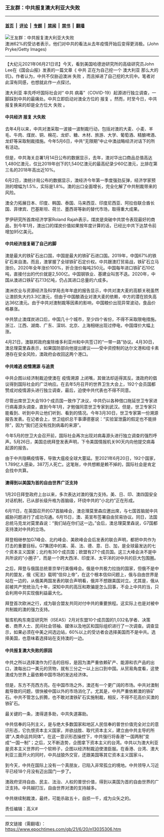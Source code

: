### 王友群：中共报复澳大利亚大失败

---

#### [首页](../../../..?n13035306) &nbsp;|&nbsp; [评论](../../../../../epoch-comment?n13035306) &nbsp;|&nbsp; [专题](../../../../../epoch-special?n13035306) &nbsp;|&nbsp; [禁闻](../../../../../epoch-news?n13035306) &nbsp;|&nbsp; [禁书](../../../../../books?n13035306) &nbsp;|&nbsp; [翻墙](https://github.com/gfw-breaker/nogfw/blob/master/README.md?n13035306)


<div><img alt="王友群：中共报复澳大利亚大失败" class="attachment-djy_600_400 size-djy_600_400 wp-post-image" src="https://i.epochtimes.com/assets/uploads/2021/06/id13035308-GettyImages-57415041-600x400.jpeg"/>
<div class="caption">
 澳洲62%的受访者表示，他们对中共的看法从去年疫情开始后变得更消极。(John Pryke/Getty Images)
</div></div><hr/><div class="post_content" id="artbody" itemprop="articleBody">
 <!-- article content begin -->
 <p>
  【大纪元2021年06月21日讯】今天，看到美国哈德逊研究所的高级研究员John Lee在《国会山报》发表的一篇文章《
  <ok href="https://www.epochtimes.com/gb/tag/%E4%B8%AD%E5%85%B1.html">
   中共
  </ok>
  正在为自己挖一个
  <ok href="https://www.epochtimes.com/gb/tag/%E6%BE%B3%E5%A4%A7%E5%88%A9%E4%BA%9A.html">
   澳大利亚
  </ok>
  那么大的坑》。作者认为，中共不仅胁迫澳洲
  <ok href="https://www.epochtimes.com/gb/tag/%E5%A4%B1%E8%B4%A5.html">
   失败
  </ok>
  ，而且掉进了自己挖的大坑中。笔者对此深有同感，也想就此作一点探讨。
 </p>
 <p>
  <ok href="https://www.epochtimes.com/gb/tag/%E6%BE%B3%E5%A4%A7%E5%88%A9%E4%BA%9A.html">
   澳大利亚
  </ok>
  率先呼吁国际社会对“
  <ok href="https://www.epochtimes.com/gb/tag/%E4%B8%AD%E5%85%B1.html">
   中共
  </ok>
  病毒”（COVID-19）起源进行独立调查，一脚踩到中共的最痛处。中共立即启动对澳全方位的
  <ok href="https://www.epochtimes.com/gb/tag/%E6%8A%A5%E5%A4%8D.html">
   报复
  </ok>
  。然而，时至今日，中共报复换来的却是全方位大
  <ok href="https://www.epochtimes.com/gb/tag/%E5%A4%B1%E8%B4%A5.html">
   失败
  </ok>
  。
 </p>
 <h4>
  中共经济
  <ok href="https://www.epochtimes.com/gb/tag/%E6%8A%A5%E5%A4%8D.html">
   报复
  </ok>
  大失败
 </h4>
 <p>
  去年4月以来，中共对澳采取一波接一波制裁行动，包括对澳的大麦、小麦、羊毛、牛肉、煤炭、铜、棉花、龙虾、糖、木材、旅游、大学、葡萄酒、精酿啤酒、龙虾等采取制裁措施。今年5月6日，中共“无限期”中止中澳战略经济对话下的所有活动。
 </p>
 <p>
  但是，中共海关总署1月14日公布的数据显示，去年，澳对华出口商品总值高达1,480亿澳元，仅比2019年创下的1,540亿澳元的最高纪录少60亿澳元，比排在第三名的2018年高出近10%。
 </p>
 <p>
  6月2日，澳统计局公布的数据显示，澳经济今年第一季度强劲反弹，经济学家预测的增幅为1.5%，实际是1.8%。澳的出口全面增长，完全化解了中共制裁带来的风险。
 </p>
 <p>
  澳全力拓展日本、印度、韩国、泰国、马来西亚、印度尼西亚、阿拉伯联合酋长国、菲律宾、巴基斯坦、荷兰、墨西哥等新的替代市场，取得重大成果。
 </p>
 <p>
  罗伊研究所首席经济学家Roland Rajah表示，煤炭是突破中共禁令表现最好的商品，到今年1月，澳出口的煤炭价值如果按年度计算的话，已经比中共下达禁令前增加95亿美元。
 </p>
 <h4>
  中共经济报复砸了自己的脚
 </h4>
 <p>
  澳是最大的铁矿石出口国，中国是最大的铁矿石进口国。2019年，中国67%的铁矿石来自澳。而且，澳掌握了全球铁矿石定价权。中共跟澳打贸易战，铁矿石立马涨价。2020年全年涨价100%，折合涨价每吨250元。中国每年进口铁矿石10亿吨，直接付出的代价就是2,500亿。中国钢铁业、基建业叫苦不迭。2020年，中国从澳进口铁矿石7.13亿吨，仍占其进口总量的六成多。
 </p>
 <p>
  澳洲农业与资源经济及科学局去年年底的报告显示，中共对澳大麦的高额关税虽然让澳损失大约3.3亿澳元，但由于中国酿酒业对澳大麦的依赖，中方的潜在损失高达36亿澳元。由于中共对澳制裁等因素的影响，中国粮价出现异常波动，食品价格暴涨。
 </p>
 <p>
  中共禁止澳煤炭进口后，中国几十个城市，至少四个省份，不得不采取限电措施。浙江、江西、湖南、广东、深圳、北京、上海相继出现过停电，中国煤价大幅上涨。
 </p>
 <p>
  4月21日，澳联邦政府废除维多利亚州和中共签订的“一带一路”协议。4月30日，澳总理莫里森表示，如果国防部向他提出建议——受中资控制的达尔文港和纽卡素港存在安全风险，澳政府会收回这两个港口。
 </p>
 <h4>
  中共难逃
  <ok href="https://www.epochtimes.com/gb/tag/%E7%96%AB%E6%83%85%E6%BA%AF%E6%BA%90.html">
   疫情溯源
  </ok>
  与追责
 </h4>
 <p>
  中共企图以经济制裁迫使澳在
  <ok href="https://www.epochtimes.com/gb/tag/%E7%96%AB%E6%83%85%E6%BA%AF%E6%BA%90.html">
   疫情溯源
  </ok>
  上闭嘴，其做法却适得其反。澳政府的倡议得到国际社会的广泛响应。在去年5月召开的世界卫生大会上，192个会员国都赞成对疫情源头进行独立调查，最后，迫使中共代表也不得不同意。
 </p>
 <p>
  尽管出席世卫大会193个成员国一致作了决议，中共仍以各种借口拖延世卫专家进行病毒源头调查，直到今年1月，才勉强同意世卫专家到武汉。但是，世卫专家只能看到、听到中共让他们听到、看到的情况。今年3月30日，世卫专家第一份溯源报告发表。在记者会上，世卫组织总干事谭德塞说：“实验室泄露的假定也不能排除”，因为“我们还没有找到病毒的来源”。
 </p>
 <p>
  今年5月的世卫大会召开前，国际社会再次出现对病毒源头进行独立调查的强烈呼声。5月26日，美国总统拜登发表声明，下令美国情报机关90天内向他提交病毒起源的报告。
 </p>
 <p>
  由于中共隐瞒疫情等，导致大瘟疫全球大蔓延。至2021年6月20日，192个国家，1.789亿人感染，387万人死亡。这笔账，中共想赖是赖不掉的，国际社会是肯定会找中共算。
 </p>
 <h4>
  澳得到以美国为首的自由世界广泛支持
 </h4>
 <p>
  1月20日拜登政府上台以来，多次表达对澳的强力支持。美、日、印、澳四国安全对话机制，已从部长级升格为首脑级，环绕中共的“小北约”正在形成。
 </p>
 <p>
  6月11日，在英国召开的G7首脑峰会，澳总理莫里森应邀出席，与七国首脑就中共威胁问题进行了成功沟通。6月15日，澳、英宣布签署自由贸易协议。同日，法国总统马克龙对莫里森说：“我们站在你们这一边。”会后，澳总理莫里森说，G7国都支持澳对中共的立场。
 </p>
 <p>
  拜登相继参加G7峰会、北约峰会、美欧峰会会后发表的联合声明，都把中共作为打击的重要目标。G7集团中的美、英、法、德、意、日、加，是全球最发达的七个资本主义国家；北约有30个成员国；欧盟有27个成员国。这三大峰会决不是中共所说的“小圈子”，而是一个跨大西洋、印度洋、太平洋的对中共的巨大包围圈。
 </p>
 <p>
  之后，拜登与俄国总统普京举行美俄峰会。俄是中共极力拉拢的国家，但俄不是中共的盟友，俄《宪法》载明“信仰上帝”，在这个根本信仰问题上，俄与自由世界是站在一边的，从俄美两国发表的联合声明看，俄并不想跟美国对立。尤其是，俄从前被共产党统治几十年，深知中共的高压和欺骗是怎么回事，不会上中共的当，只会利用中共实现俄利益最大化。
 </p>
 <p>
  拜登首次欧洲之行，成为联合盟友共同对付中共的重要旅程。这实际上也是对被中共制裁的澳的强力支持。
 </p>
 <p>
  智库机构东南亚研究所（ISEAS）2月对东盟10个成员国的1,032名学者、决策者、商界人士、民间社会领袖、媒体以及地区和国际组织进行了一次调查。调查显示，如果必须在中美之间选边站，60%以上的受访者会选择美国而不是中共。选择美国，也意味着选择站在支持澳的一边。
 </p>
 <h4>
  中共报复澳大失败的原因
 </h4>
 <p>
  中共之所以选择澳作为打击的目标，是因为澳严重依赖矿产、能源和农产品的出口，澳每出口一美元的货物，就有三分之一以上出口到中国。从贸易角度看，这使澳成为世界上最依赖中国市场的发达经济体。
 </p>
 <p>
  但是，东方不亮西方亮。在中国市场之外，澳还有一个更广阔的市场。中共对澳制裁导致的问题，很快被中国以外的市场消化了。尤其是，中共严重依赖澳的铁矿石。中共不管怎么折腾，也不敢对澳铁矿石实施制裁，相反，不得不花高价买澳的铁矿石。
 </p>
 <p>
  最关键的一条，澳得道多助，中共失道寡助。
 </p>
 <p>
  中共信奉的马列主义，是与绝大多数国家和地区人民信奉的普世价值完全对立的意识形态，它仇恨资本主义国家，并欲战胜、取代资本主义，建立由中共主导的所谓“人类命运共同体”。在这一意识形态操控下，中共强行将香港“一国两制”变成“一国一制”；之后，又不断造势，企图拿下资本主义的台湾。中共以为澳大利亚是资本主义世界的一个软柿子，企图以经济制裁迫使澳臣服。在香港、台湾、澳大利亚三面开火的同时，中共战狼外交官，还跟美国等其它资本主义国家斗。
 </p>
 <p>
  到今天，中共在国际上没有一个真朋友，已陷入非常孤立的境地。中共领导人习近平已经18个月没有迈出国门一步了。
 </p>
 <p>
  澳政府坚持自由、民主、法治、人权的普世价值，得到以美国为首的自由世界的广泛支持。中共越打压，自由世界对澳的支持越多。
 </p>
 <p>
  中共继续制裁澳，最终，可能杀敌五十，自损一千，成为众矢之的。
 </p>
 <p>
  责任编辑：高义#
 </p>
 <!-- article content end -->
 <div id="below_article_ad">
 </div>
</div>


---

原文链接（需翻墙）：https://www.epochtimes.com/gb/21/6/20/n13035306.htm
